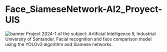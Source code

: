 # Face_SiameseNetwork-AI2_Proyect-UIS
![banner](https://github.com/Minerisho/Face_SiameseNetwork-AI2_Proyect-UIS/assets/57422029/23e4a057-873a-44aa-b580-a47f66bb584b)
Project 2024-1 of the subject: Artificial Intelligence II, Industrial University of Santander. Facial recognition and face comparison model using the YOLOv3 algorithm and Siamese networks.
